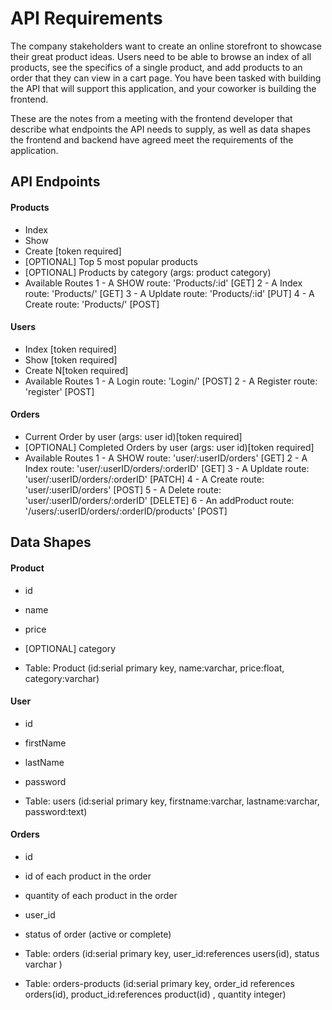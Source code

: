 # API Requirements
The company stakeholders want to create an online storefront to showcase their great product ideas. Users need to be able to browse an index of all products, see the specifics of a single product, and add products to an order that they can view in a cart page. You have been tasked with building the API that will support this application, and your coworker is building the frontend.

These are the notes from a meeting with the frontend developer that describe what endpoints the API needs to supply, as well as data shapes the frontend and backend have agreed meet the requirements of the application. 

## API Endpoints
#### Products
- Index 
- Show
- Create [token required]
- [OPTIONAL] Top 5 most popular products 
- [OPTIONAL] Products by category (args: product category)
- Available Routes
    1 - A SHOW route: 'Products/:id' [GET] 
    2 - A Index route: 'Products/' [GET] 
    3 - A Upldate route: 'Products/:id' [PUT] 
    4 - A Create route: 'Products/' [POST] 


#### Users
- Index [token required]
- Show [token required]
- Create N[token required]
- Available Routes
    1 - A Login route: 'Login/' [POST] 
    2 - A Register route: 'register' [POST] 


#### Orders
- Current Order by user (args: user id)[token required]
- [OPTIONAL] Completed Orders by user (args: user id)[token required]
- Available Routes
    1 - A SHOW route: 'user/:userID/orders' [GET] 
    2 - A Index route: 'user/:userID/orders/:orderID' [GET] 
    3 - A Upldate route: 'user/:userID/orders/:orderID' [PATCH] 
    4 - A Create route: 'user/:userID/orders' [POST] 
    5 - A Delete route: 'user/:userID/orders/:orderID' [DELETE] 
    6 - An addProduct route: '/users/:userID/orders/:orderID/products' [POST] 

## Data Shapes
#### Product
-  id
- name
- price
- [OPTIONAL] category

- Table: Product (id:serial primary key, name:varchar, price:float, category:varchar)


#### User
- id
- firstName
- lastName
- password

- Table: users (id:serial primary key, firstname:varchar, lastname:varchar, password:text)

#### Orders
- id
- id of each product in the order
- quantity of each product in the order
- user_id
- status of order (active or complete)

- Table: orders (id:serial primary key, user_id:references users(id), status varchar  )
- Table: orders-products (id:serial primary key, order_id references orders(id), product_id:references product(id) , quantity  integer)


